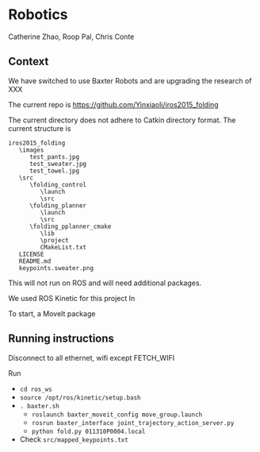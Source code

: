 # Robotics
Catherine Zhao, Roop Pal, Chris Conte

## Context
We have switched to use Baxter Robots and are upgrading the research of XXX

The current repo is https://github.com/Yinxiaoli/iros2015_folding

The current directory does not adhere to Catkin directory format. The current structure is

```
iros2015_folding
   \images
      test_pants.jpg
      test_sweater.jpg
      test_towel.jpg
   \src
      \folding_control
         \launch
         \src
      \folding_planner
         \launch
         \src
      \folding_pplanner_cmake
         \lib
         \project
         CMakeList.txt
   LICENSE
   README.md
   keypoints.sweater.png
```
This will not run on ROS and will need additional packages. 

We used ROS Kinetic for this project In

To start, a MoveIt package 

## Running instructions
Disconnect to all ethernet, wifi except FETCH_WIFI

Run 
- `cd ros_ws`
- `source /opt/ros/kinetic/setup.bash`
- `. baxter.sh`
   - `roslaunch baxter_moveit_config move_group.launch`
   - `rosrun baxter_interface joint_trajectory_action_server.py`
   - `python fold.py 011310P0004.local`
- Check `src/mapped_keypoints.txt`
